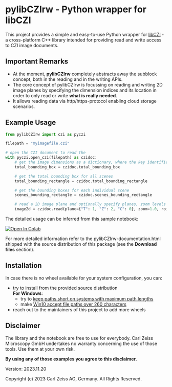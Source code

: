 # pylibCZIrw - Python wrapper for libCZI

This project provides a simple and easy-to-use Python wrapper for [libCZI](https://github.com/ZEISS/libczi) - a cross-platform C++ library intended for providing read and write access to CZI image documents.

## Important Remarks

* At the moment, **pylibCZIrw** completely abstracts away the subblock concept, both in the reading and in the writing APIs.
* The core concept of pylibCZIrw is focussing on reading and writing 2D image planes by specifying the dimension indices and its location in order to only read or write **what is really needed**.
* It allows reading data via http/https-protocol enabling cloud storage scenarios.

## Example Usage

```python
from pylibCZIrw import czi as pyczi

filepath = "myimagefile.czi"

# open the CZI document to read the
with pyczi.open_czi(filepath) as czidoc:
    # get the image dimensions as a dictionary, where the key identifies the dimension
    total_bounding_box = czidoc.total_bounding_box

    # get the total bounding box for all scenes
    total_bounding_rectangle = czidoc.total_bounding_rectangle

    # get the bounding boxes for each individual scene
    scenes_bounding_rectangle = czidoc.scenes_bounding_rectangle

    # read a 2D image plane and optionally specify planes, zoom levels and ROIs
    image2d = czidoc.read(plane={"T": 1, "Z": 2, "C": 0}, zoom=1.0, roi=(0, 0, 50, 100))
```


The detailed usage can be inferred from this sample notebook:  

[![Open In Colab](https://colab.research.google.com/assets/colab-badge.svg)](https://colab.research.google.com/github/zeiss-microscopy/OAD/blob/master/jupyter_notebooks/pylibCZIrw/pylibCZIrw_4_0_0.ipynb)  

For more detailed information refer to the pylibCZIrw-documentation.html shipped with the source distribution of this package (see the **Download files** section).  

## Installation
In case there is no wheel available for your system configuration, you can:  
- try to install from the provided source distribution  
  **For Windows**:
  - try to [keep paths short on systems with maximum path lengths](https://github.com/pypa/pip/issues/3055)
  - make [Win10 accept file paths over 260 characters](https://www.howtogeek.com/266621/how-to-make-windows-10-accept-file-paths-over-260-characters/)
- reach out to the maintainers of this project to add more wheels

## Disclaimer

The library and the notebook are free to use for everybody. Carl Zeiss Microscopy GmbH undertakes no warranty concerning the use of those tools. Use them at your own risk.

**By using any of those examples you agree to this disclaimer.**

Version: 2023.11.20

Copyright (c) 2023 Carl Zeiss AG, Germany. All Rights Reserved.

